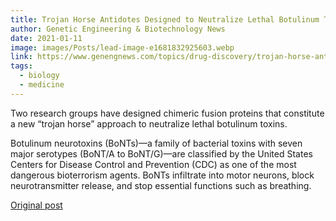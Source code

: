 ```yaml
---
title: Trojan Horse Antidotes Designed to Neutralize Lethal Botulinum Toxin
author: Genetic Engineering & Biotechnology News
date: 2021-01-11
image: images/Posts/lead-image-e1681832925603.webp
link: https://www.genengnews.com/topics/drug-discovery/trojan-horse-antidotes-designed-to-neutralize-lethal-botulinum-toxin/
tags:
  - biology
  - medicine
---
```


Two research groups have designed chimeric fusion proteins that constitute a new “trojan horse” approach to neutralize lethal botulinum toxins.

Botulinum neurotoxins (BoNTs)—a family of bacterial toxins with seven major serotypes (BoNT/A to BoNT/G)—are classified by the United States Centers for Disease Control and Prevention (CDC) as one of the most dangerous bioterrorism agents. BoNTs infiltrate into motor neurons, block neurotransmitter release, and stop essential functions such as breathing.

[Original post](https://www.genengnews.com/topics/drug-discovery/trojan-horse-antidotes-designed-to-neutralize-lethal-botulinum-toxin/)